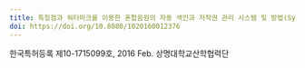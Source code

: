 ```yaml
---
title: 특징점과 워터마크를 이용한 혼합음원의 자동 색인과 저작권 관리 시스템 및 방법(System and method for auto indexing and copyright management of mix music using feature point and watermark)
doi: https://doi.org/10.8080/1020160012376
---
```


<!--
    이 곳에 저널과 연월, 그리고 저자를 적습니다. 저자 중 연구실 멤버는 볼드체로 표시합니다.
    (볼드체 표기방법: **두 개의 별표로 둘러 쌈**)
-->

한국특허등록 제10-1715099호, 2016 Feb.
상명대학교산학협력단
